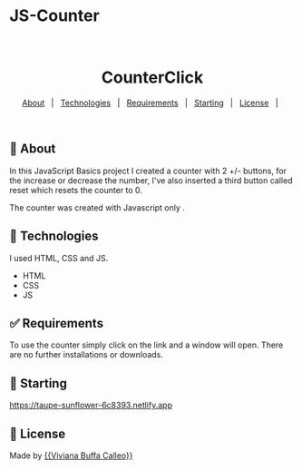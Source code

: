 # JS-Counter

&#xa0;

  <!-- <a href="https://counterclick.netlify.app">Demo</a> -->
</div>

<h1 align="center">CounterClick</h1>


<!-- Status -->

<!-- <h4 align="center"> 
	🚧  CounterClick 🚀 Under construction...  🚧
</h4> 
<hr> -->

<p align="center">
  <a href="#dart-about">About</a> &#xa0; | &#xa0; 
  <a href="#rocket-technologies">Technologies</a> &#xa0; | &#xa0;
  <a href="#white_check_mark-requirements">Requirements</a> &#xa0; | &#xa0;
  <a href="#checkered_flag-starting">Starting</a> &#xa0; | &#xa0;
  <a href="#memo-license">License</a> &#xa0; | &#xa0;
 
</p>

<br>

## :dart: About ##
In this JavaScript Basics project I created a counter with 2 +/-
 buttons, for the  increase or decrease the number, 
I've also inserted a third button called reset which resets the counter to 0.

 The counter was created with Javascript only .


## :rocket: Technologies ##

I used HTML, CSS and JS.

- HTML
- CSS
- JS


## :white_check_mark: Requirements ##
To use the counter simply click on the link and a window will open.
There are no further installations or downloads.

## :checkered_flag: Starting ##
https://taupe-sunflower-6c8393.netlify.app

## :memo: License ##



Made by <a href="https://github.com/Viviana2601/JS-Counter" target="_blank">{{Viviana Buffa Calleo}}</a>

&#xa0;


